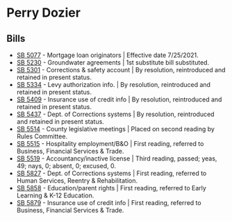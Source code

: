 # Perry Dozier
## Bills
* [SB 5077](/bill/2021-22/sb/5077/) - Mortgage loan originators | Effective date 7/25/2021.
* [SB 5230](/bill/2021-22/sb/5230/) - Groundwater agreements | 1st substitute bill substituted.
* [SB 5301](/bill/2021-22/sb/5301/) - Corrections & safety account | By resolution, reintroduced and retained in present status.
* [SB 5334](/bill/2021-22/sb/5334/) - Levy authorization info. | By resolution, reintroduced and retained in present status.
* [SB 5409](/bill/2021-22/sb/5409/) - Insurance use of credit info | By resolution, reintroduced and retained in present status.
* [SB 5437](/bill/2021-22/sb/5437/) - Dept. of Corrections systems | By resolution, reintroduced and retained in present status.
* [SB 5514](/bill/2021-22/sb/5514/) - County legislative meetings | Placed on second reading by Rules Committee.
* [SB 5515](/bill/2021-22/sb/5515/) - Hospitality employment/B&O | First reading, referred to Business, Financial Services & Trade.
* [SB 5519](/bill/2021-22/sb/5519/) - Accountancy/inactive license | Third reading, passed; yeas, 49; nays, 0; absent, 0; excused, 0.
* [SB 5827](/bill/2021-22/sb/5827/) - Dept. of Corrections systems | First reading, referred to Human Services, Reentry & Rehabilitation.
* [SB 5858](/bill/2021-22/sb/5858/) - Education/parent rights | First reading, referred to Early Learning & K-12 Education.
* [SB 5879](/bill/2021-22/sb/5879/) - Insurance use of credit info | First reading, referred to Business, Financial Services & Trade.

